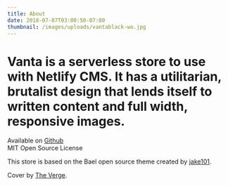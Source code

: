 ```yaml
---
title: About
date: 2018-07-07T03:00:50-07:00
thumbnail: /images/uploads/vantablack-wo.jpg
---
```

# Vanta is a serverless store to use with Netlify CMS. It has a utilitarian, brutalist design that lends itself to written content and full width, responsive images.

Available on [Github](https://github.com/fuesorg/vanta)   
MIT Open Source License

This store is based on the Bael open source theme created by [jake101](https://github.com/jake-101/bael-template).

Cover by [The Verge](https://www.theverge.com/2019/4/24/18512555/gesaffelstein-coachella-performance-vantablack-monolith).